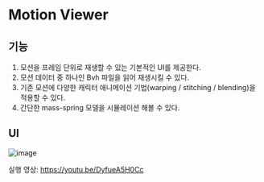 # Motion Viewer

## 기능

1) 모션을 프레임 단위로 재생할 수 있는 기본적인 UI를 제공한다. 
2) 모션 데이터 중 하나인 Bvh 파일을 읽어 재생시킬 수 있다.
3) 기존 모션에 다양한 캐릭터 애니메이션 기법(warping / stitching / blending)을 적용할 수 있다.
4) 간단한 mass-spring 모델을 시뮬레이션 해볼 수 있다.


## UI

![image](https://user-images.githubusercontent.com/67242042/142366104-50b4a84a-3056-4393-b5cd-c6d007ddb468.png)

실행 영상: https://youtu.be/DyfueA5H0Cc
